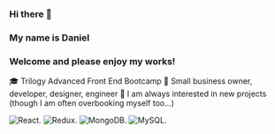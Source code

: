 ### Hi there 👋

### My name is Daniel

### Welcome and please enjoy my works!


🎓 Trilogy Advanced Front End Bootcamp
👔 Small business owner, developer, designer, engineer
👯 I am always interested in new projects (though I am often overbooking myself too...)

![React.](https://img.shields.io/badge/Code-React-informational?style=for-the-badge&logo=react&logoColor=white&color=1ABC9B&labelColor=001837)
![Redux.](https://img.shields.io/badge/Code-Redux-informational?style=for-the-badge&logo=redux&logoColor=white&color=1ABC9B&labelColor=001837)
![MongoDB.](https://img.shields.io/badge/Data-MongoDB-informational?style=for-the-badge&logo=MongoDB&logoColor=white&color=1ABC9B&labelColor=001837)
![MySQL.](https://img.shields.io/badge/Data-MySQL-informational?style=for-the-badge&logo=mysql&logoColor=white&color=1ABC9B&labelColor=001837)

<!--
**desasser/desasser** is a ✨ _special_ ✨ repository because its `README.md` (this file) appears on your GitHub profile.

Here are some ideas to get you started:

- 🔭 I’m currently working on ...
- 🌱 I’m currently learning ...
- 👯 I’m looking to collaborate on ...
- 🤔 I’m looking for help with ...
- 💬 Ask me about ...
- 📫 How to reach me: ...
- 😄 Pronouns: ...
- ⚡ Fun fact: ...
-->
